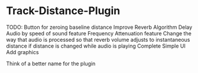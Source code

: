 # Track-Distance-Plugin
TODO:
Button for zeroing baseline distance
Improve Reverb Algorithm
Delay Audio by speed of sound feature
Frequency Attenuation feature
Change the way that audio is processed so that reverb volume adjusts to instantaneous distance if distance is changed while audio is playing
Complete Simple UI
Add graphics

Think of a better name for the plugin
